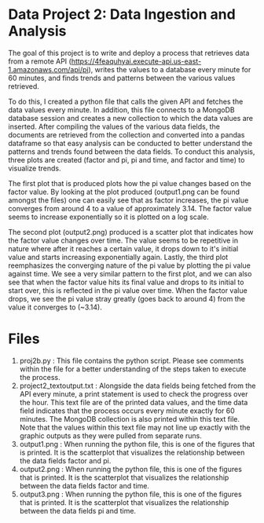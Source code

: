 # Data Project 2: Data Ingestion and Analysis

The goal of this project is to write and deploy a process that retrieves data from a remote API (https://4feaquhyai.execute-api.us-east-1.amazonaws.com/api/pi), writes the values to a database every minute for 60 minutes, and finds trends and patterns between the various values retrieved. 

To do this, I created a python file that calls the given API and fetches the data values every minute. In addition, this file connects to a MongoDB database session and creates a new collection to which the data values are inserted. After compiling the values of the various data fields, the documents are retrieved from the collection and converted into a pandas dataframe so that easy analysis can be conducted to better understand the patterns and trends found between the data fields. To conduct this analysis, three plots are created (factor and pi, pi and time, and factor and time) to visualize trends. 

The first plot that is produced plots how the pi value changes based on the factor value. By looking at the plot produced (output1.png can be found amongst the files) one can easily see that as factor increases, the pi value converges from around 4 to a value of approximately 3.14. The factor value seems to increase exponentially so it is plotted on a log scale. 

The second plot (output2.png) produced is a scatter plot that indicates how the factor value changes over time. The value seems to be repetitive in nature where after it reaches a certain value, it drops down to it's initial value and starts increasing exponentially again. Lastly, the third plot reemphasizes the converging nature of the pi value by plotting the pi value against time. We see a very similar pattern to the first plot, and we can also see that when the factor value hits its final value and drops to its initial to start over, this is reflected in the pi value over time. When the factor value drops, we see the pi value stray greatly (goes back to around 4) from the value it converges to (~3.14). 


# Files

1. proj2b.py : This file contains the python script. Please see comments within the file for a better understanding of the steps taken to execute the process.
2. project2_textoutput.txt : Alongside the data fields being fetched from the API every minute, a print statement is used to check the progress over the hour. This text file are of the printed data values, and the time data field indicates that the process occurs every minute exactly for 60 minutes. The MongoDB collection is also printed within this text file. Note that the values within this text file may not line up exactly with the graphic outputs as they were pulled from separate runs. 
3. output1.png : When running the python file, this is one of the figures that is printed. It is the scatterplot that visualizes the relationship between the data fields factor and pi. 
4. output2.png : When running the python file, this is one of the figures that is printed. It is the scatterplot that visualizes the relationship between the data fields factor and time. 
5. output3.png : When running the python file, this is one of the figures that is printed. It is the scatterplot that visualizes the relationship between the data fields pi and time. 
 



